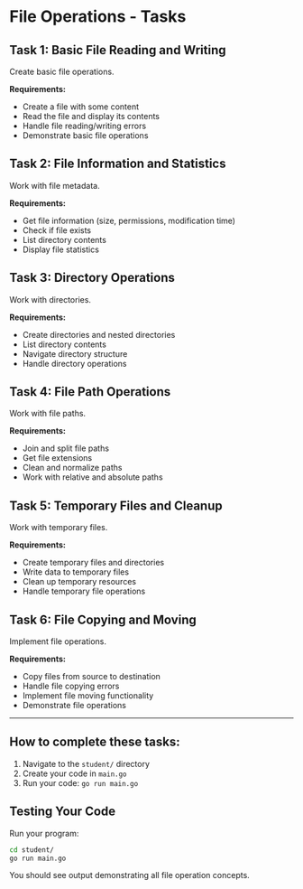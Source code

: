 # File Operations - Tasks

## Task 1: Basic File Reading and Writing
Create basic file operations.

**Requirements:**
- Create a file with some content
- Read the file and display its contents
- Handle file reading/writing errors
- Demonstrate basic file operations

## Task 2: File Information and Statistics
Work with file metadata.

**Requirements:**
- Get file information (size, permissions, modification time)
- Check if file exists
- List directory contents
- Display file statistics

## Task 3: Directory Operations
Work with directories.

**Requirements:**
- Create directories and nested directories
- List directory contents
- Navigate directory structure
- Handle directory operations

## Task 4: File Path Operations
Work with file paths.

**Requirements:**
- Join and split file paths
- Get file extensions
- Clean and normalize paths
- Work with relative and absolute paths

## Task 5: Temporary Files and Cleanup
Work with temporary files.

**Requirements:**
- Create temporary files and directories
- Write data to temporary files
- Clean up temporary resources
- Handle temporary file operations

## Task 6: File Copying and Moving
Implement file operations.

**Requirements:**
- Copy files from source to destination
- Handle file copying errors
- Implement file moving functionality
- Demonstrate file operations

---

## How to complete these tasks:

1. Navigate to the `student/` directory
2. Create your code in `main.go`
3. Run your code: `go run main.go`


## Testing Your Code

Run your program:
```bash
cd student/
go run main.go
```

You should see output demonstrating all file operation concepts.